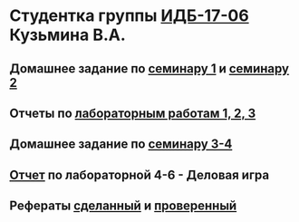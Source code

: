 # Студентка группы [ИДБ-17-06](https://github.com/stankin/design-2018/wiki/list-idb-17-06) Кузьмина В.А.

## Домашнее задание по [семинару 1](https://github.com/stankin/design-part-1/wiki/sem1) и [семинару 2](https://github.com/stankin/design-part-1/wiki/sem2)

## Отчеты по [лабораторным работам 1, 2, 3](https://github.com/kereunk/KuzminaValeriya.github.io/wiki/%D0%9E%D1%82%D1%87%D0%B5%D1%82-%D0%BF%D0%BE-%D0%BB%D0%B0%D0%B1%D0%BE%D1%80%D0%B0%D1%82%D0%BE%D1%80%D0%BD%D1%8B%D0%BC-%D1%80%D0%B0%D0%B1%D0%BE%D1%82%D0%B0%D0%BC-1,-2,-3)

## Домашнее задание по [семинару 3-4](https://github.com/kereunk/KuzminaValeriya.github.io/wiki/%D0%A1%D0%B5%D0%BC%D0%B8%D0%BD%D0%B0%D1%80-3-%D0%B8-4)

## [Отчет](https://github.com/kereunk/KuzminaValeriya.github.io/wiki/%D0%9E%D1%82%D1%87%D0%B5%D1%82-%D0%BF%D0%BE-%D0%BB%D0%B0%D0%B1%D0%BE%D1%80%D0%B0%D1%82%D0%BE%D1%80%D0%BD%D1%8B%D0%BC-4-6) по лабораторной 4-6 - Деловая игра

## Рефераты [сделанный](https://github.com/stankin/design-part-1/wiki/exam06-1) и [проверенный](https://github.com/stankin/design-part-1/wiki/exam07-6)
